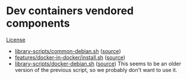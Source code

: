 # Dev containers vendored components

[License](LICENSE)

* [library-scripts/common-debian.sh](library-scripts/common-debian.sh) ([source](https://github.com/microsoft/vscode-dev-containers/blob/11922de/containers/ubuntu/.devcontainer/library-scripts/common-debian.sh))
* [features/docker-in-docker/install.sh](features/docker-in-docker/install.sh) ([source](https://github.com/devcontainers/features/blob/a4b31f3/src/docker-in-docker/install.sh))
* [library-scripts/docker-debian.sh](library-scripts/docker-debian.sh) ([source](https://github.com/microsoft/vscode-dev-containers/blob/d2d7419/containers/docker-from-docker/.devcontainer/library-scripts/docker-debian.sh)) This seems to be an older version of the previous script, so we probably don't want to use it.
